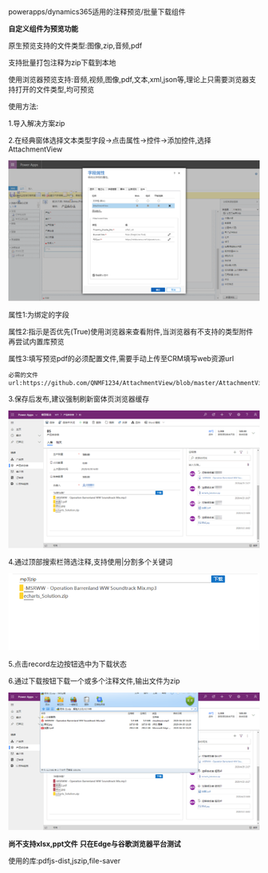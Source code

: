 powerapps/dynamics365适用的注释预览/批量下载组件

**自定义组件为预览功能**

原生预览支持的文件类型:图像,zip,音频,pdf

支持批量打包注释为zip下载到本地

使用浏览器预览支持:音频,视频,图像,pdf,文本,xml,json等,理论上只需要浏览器支持打开的文件类型,均可预览

使用方法:

  1.导入解决方案zip
  
  2.在经典窗体选择文本类型字段->点击属性->控件->添加控件,选择AttachmentView
  
   ![Image text](https://github.com/QNMF1234/AttachmentView/blob/master/%E6%95%99%E7%A8%8B%E5%9B%BE%E5%83%8F/1.png)
  
   属性1:为绑定的字段
  
   属性2:指示是否优先(True)使用浏览器来查看附件,当浏览器有不支持的类型附件再尝试内置库预览
  
   属性3:填写预览pdf的必须配置文件,需要手动上传至CRM填写web资源url
   
    必需的文件url:https://github.com/QNMF1234/AttachmentView/blob/master/AttachmentView/pdf.worker.js
  
  3.保存后发布,建议强制刷新窗体页浏览器缓存
  
  ![Image text](https://github.com/QNMF1234/AttachmentView/blob/master/%E6%95%99%E7%A8%8B%E5%9B%BE%E5%83%8F/2.png)
  
  4.通过顶部搜索栏筛选注释,支持使用|分割多个关键词
  
  ![Image text](https://github.com/QNMF1234/AttachmentView/blob/master/%E6%95%99%E7%A8%8B%E5%9B%BE%E5%83%8F/3.png)
  
  5.点击record左边按钮选中为下载状态
  
  6.通过下载按钮下载一个或多个注释文件,输出文件为zip
  
  ![Image text](https://github.com/QNMF1234/AttachmentView/blob/master/%E6%95%99%E7%A8%8B%E5%9B%BE%E5%83%8F/4.png)
  
 **尚不支持xlsx,ppt文件**
 **只在Edge与谷歌浏览器平台测试**

使用的库:pdfjs-dist,jszip,file-saver
